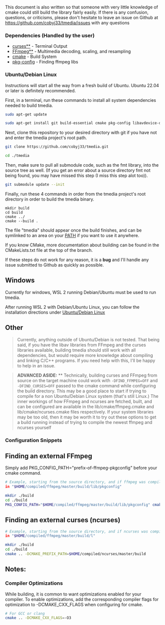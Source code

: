This document is also written so that someone with very little knowledge of
cmake could still build the library fairly easily. If there is any confusion, 
questions, or criticisms, please don't hesitate to leave an issue on Github at
https://github.com/cobyj33/tmedia/issues with any questions

### Dependencies (Handled by the user)

* [curses**](https://invisible-island.net/ncurses/) - Terminal Output
* [FFmpeg**](https://ffmpeg.org/) - Multimedia decoding, scaling, and resampling
* [cmake](https://cmake.org/) - Build System
* [pkg-config](https://www.freedesktop.org/wiki/Software/pkg-config/) - Finding ffmpeg libs

### Ubuntu/Debian Linux

Instructions will start all the way from a fresh build of Ubuntu. Ubuntu 22.04
or later is definitely recommended.

First, in a terminal, run these commands to install all system dependencies
needed to build tmedia.

```bash
sudo apt-get update
```

```bash
sudo apt-get install git build-essential cmake pkg-config libavdevice-dev libncurses-dev
```

Next, clone this repository to your desired directory with git if you
have not and enter the tmedia project's root path.

```bash
git clone https://github.com/cobyj33/tmedia.git
```

```bash
cd ./tmedia
```

Then, make sure to pull all submodule code, such as the fmt library, into
the source tree as well. (If you get an error about a source directory fmt
not being found, you may have missed this step (I miss this step alot too)).

```bash
git submodule update --init
```

Finally, run these 4 commands in order from the tmedia project's root
directory in order to build the tmedia binary. 

```
mkdir build
cd build
cmake ../
cmake --build .
```

The file "tmedia" should appear once the build finishes, and can be
symlinked to an area on your
[PATH](https://www.digitalocean.com/community/tutorials/how-to-view-and-update-the-linux-path-environment-variable)
if you want to use it anywhere.

If you know CMake, more documentation about building can be found in the
CMakeLists.txt file at the top of the branch.

If these steps do not work for any reason, it is a **bug** and I'll handle
any issue submitted to Github as quickly as possible.

## Windows

Currently for windows, WSL 2 running Debian/Ubuntu must be used to run tmedia.

After running WSL 2 with Debian/Ubuntu Linux, you can follow the installation
directions under [Ubuntu/Debian Linux](#ubuntudebian-linux)

## Other

> Currently, anything outside of Ubuntu/Debian is not tested. That being said,
> if you have the libav libraries from FFmpeg and the curses libraries available, 
> building tmedia should still work with all dependencies, but would require
> more knowledge about compiling and linking C/C++ programs.
> If you need help with this, I'll be happy to help in an issue.

> **ADVANCED ASIDE:**
> ** Technically, building curses and FFmpeg from source on the target machine
> could work with  ```-DFIND_FFMPEG=OFF``` and ```-DFIND_CURSES=OFF``` passed
> to the cmake command while configuring the build directory. This may be a
> good place to start if trying to compile for a non Ubuntu/Debian Linux system
> (that's still Linux.) The inner workings of how FFmpeg and ncurses are
> fetched, built, and can be configured are available in the
> lib/cmake/ffmpeg.cmake and lib/cmake/ncurses.cmake files respectively.
> If your system libraries may be too old, then it may be worth it to
> try out these options to get a build running instead of trying to compile
> the newest ffmpeg and ncurses yourself

### Configuration Snippets

## Finding an external FFmpeg

Simply add PKG_CONFIG_PATH="prefix-of-ffmpeg-pkgconfig" before your cmake
command.

```bash
# Example, starting from the source directory, and if ffmpeg was compiled
in "$HOME/compiled/ffmpeg/master/build/lib/pkgconfig"

mkdir ./build
cd ./build
PKG_CONFIG_PATH="$HOME/compiled/ffmpeg/master/build/lib/pkgconfig" cmake ..
```

## Finding an external curses (ncurses)

```bash
# Example, starting from the source directory, and if ncurses was compiled
in "$HOME/compiled/ffmpeg/master/build/l"

mkdir ./build
cd ./build
cmake .. -DCMAKE_PREFIX_PATH=$HOME/compiled/ncurses/master/build
```

## Notes:

### Compiler Optimizations 

While building, it is common to want optimizations enabled for your compiler.
To enable optimizations, add the corresponding compiler flags for optimization
to -DCMAKE_CXX_FLAGS when configuring for cmake.

```bash
# For GCC or clang
cmake .. -DCMAKE_CXX_FLAGS=-O3
```
